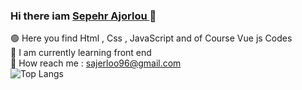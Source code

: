 ### Hi there iam <a href="https://www.linkedin.com/search/results/all/?keywords=sepehr%20ajorlou&origin=RICH_QUERY_TYPEAHEAD_HISTORY&position=0&searchId=3b8120f5-3772-43c3-8e1e-efb3abb7b26f&sid=STJ">Sepehr Ajorlou </a>👋

:green_circle: Here you find Html , Css , JavaScript and of Course Vue js Codes
<br>
:leaves:  I am currently learning front end 
<br>
:envelope_with_arrow: How reach me : sajerloo96@gmail.com 
<br>
![Top Langs](https://github-readme-stats.vercel.app/api/top-langs/?username=sepehrajorlou&hide=javascript,css,scss,html&theme=tokyonight)





